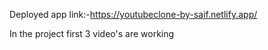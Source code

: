Deployed app link:-https://youtubeclone-by-saif.netlify.app/

In the project first 3 video's are working
